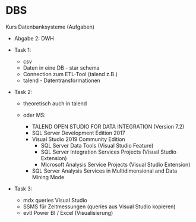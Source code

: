 # DBS
Kurs Datenbanksysteme (Aufgaben)

- Abgabe 2: DWH

- Task 1: 
  - csv
  - Daten in eine DB - star schema
  - Connection zum ETL-Tool (talend z.B.)
  - talend - Datentransformationen

- Task 2:

  - theoretisch auch in talend
  - oder MS:

    * TALEND OPEN STUDIO FOR DATA INTEGRATION (Version 7.2)
    * SQL Server Development Edition 2017
    * Visual Studio 2019 Community Edition
      * SQL Server Data Tools (Visual Studio Feature)
      * SQL Server Integration Services Projects (Visual Studio Extension)
      * Microsoft Analysis Service Projects (Visual Studio Extension)
    * SQL Server Analysis Services in Multidimensional and Data Mining Mode 

- Task 3:
  - mdx queries Visual Studio
  - SSMS für Zeitmessungen (queries aus Visual Studio kopieren)
  - evtl Power BI / Excel (Visualisierung)
